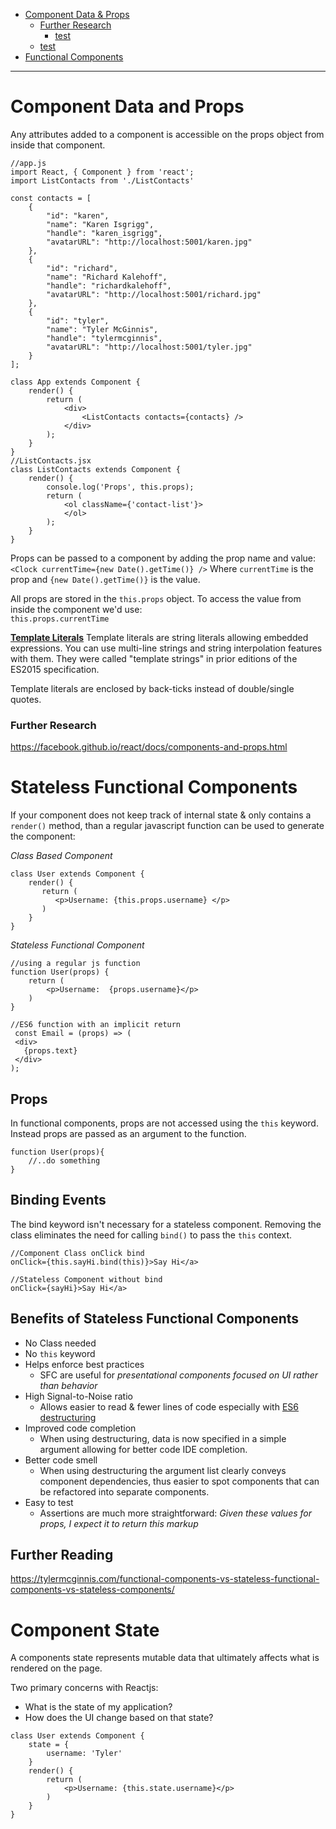- [Component Data & Props](#component-data-and-props)   
   * [Further Research](#further-research)
       + [test](#test)
    * [test](#test)
- [Functional Components](#functional-components)
___

# Component Data and Props

Any attributes added to a component is accessible on the props object from inside that component.  

```
//app.js
import React, { Component } from 'react';
import ListContacts from './ListContacts'

const contacts = [
    {
        "id": "karen",
        "name": "Karen Isgrigg",
        "handle": "karen_isgrigg",
        "avatarURL": "http://localhost:5001/karen.jpg"
    },
    {
        "id": "richard",
        "name": "Richard Kalehoff",
        "handle": "richardkalehoff",
        "avatarURL": "http://localhost:5001/richard.jpg"
    },
    {
        "id": "tyler",
        "name": "Tyler McGinnis",
        "handle": "tylermcginnis",
        "avatarURL": "http://localhost:5001/tyler.jpg"
    }
];

class App extends Component {
    render() {
        return (
            <div>
                <ListContacts contacts={contacts} />
            </div>
        );
    }
}
//ListContacts.jsx
class ListContacts extends Component {
    render() {
        console.log('Props', this.props);
        return (
            <ol className={'contact-list'}>
            </ol>
        );
    }
}
```

Props can be passed to a component by adding the prop name and value:  
`<Clock currentTime={new Date().getTime()} />`
Where `currentTime` is the prop and `{new Date().getTime()}` is the value. 

All props are stored in the `this.props` object. To access the value from inside the component we'd use:  
`this.props.currentTime`

**[Template Literals](https://developer.mozilla.org/en-US/docs/Web/JavaScript/Reference/Template_literals)**
Template literals are string literals allowing embedded expressions. You can use multi-line strings and string interpolation features with them. They were called "template strings" in prior editions of the ES2015 specification. 

Template literals are enclosed by back-ticks instead of double/single quotes. 

### Further Research
https://facebook.github.io/react/docs/components-and-props.html

# Stateless Functional Components

If your component does not keep track of internal state & only contains a `render()` method, than a regular javascript function can be used to generate the component: 

_Class Based Component_
```
class User extends Component {
    render() {
       return (
          <p>Username: {this.props.username} </p>
       )
    }
}
```

_Stateless Functional Component_
```
//using a regular js function
function User(props) {
    return (
        <p>Username:  {props.username}</p>
    )
}

//ES6 function with an implicit return
 const Email = (props) => (
 <div>
   {props.text}
 </div>
);
```
## Props
In functional components, props are not accessed using the `this` keyword.  Instead props are passed as an argument to the function.  
```
function User(props){
    //..do something
}
```
## Binding Events

The bind keyword isn't necessary for a stateless component.  Removing the class eliminates the need for calling `bind()` to pass the `this` context.  
```
//Component Class onClick bind
onClick={this.sayHi.bind(this)}>Say Hi</a>

//Stateless Component without bind
onClick={sayHi}>Say Hi</a>
```
## Benefits of Stateless Functional Components
- No Class needed
- No `this` keyword
- Helps enforce best practices
  * SFC are useful for _presentational components focused on UI rather than behavior_ 
- High Signal-to-Noise ratio
  * Allows easier to read & fewer lines of code especially with [ES6 destructuring](https://wesbos.com/destructuring-objects/)
- Improved code completion
  * When using destructuring, data is now specified in a simple argument allowing for better code IDE completion.  
- Better code smell
  * When using destructuring the argument list clearly conveys component dependencies, thus easier to spot components that can be refactored into separate components.
- Easy to test
  * Assertions are much more straightforward:  _Given these values for props, I expect it to return this markup_

## Further Reading
https://tylermcginnis.com/functional-components-vs-stateless-functional-components-vs-stateless-components/


# Component State
A components state represents mutable data that ultimately affects what is rendered on the page. 

Two primary concerns with Reactjs:  
- What is the state of my application?
- How does the UI change based on that state? 

```
class User extends Component {
    state = {
        username: 'Tyler'
    }
    render() {
        return (
            <p>Username: {this.state.username}</p>
        )
    }
}
```
<!--stackedit_data:
eyJoaXN0b3J5IjpbLTU2OTY5NDMzMSwtMTA4OTQwNDAzLDI2Nj
k0MjY4OCwtMTkwMDI1OTc3MCwtMzE0OTY4OTUzXX0=
-->